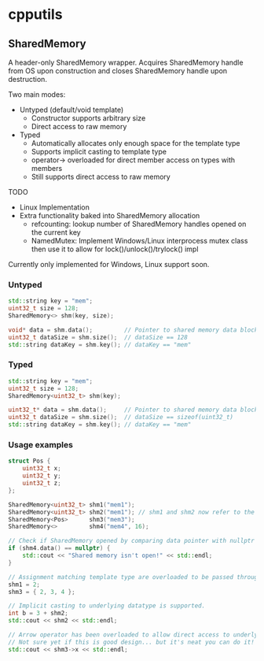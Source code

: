 # cpputils

## SharedMemory

A header-only SharedMemory wrapper. Acquires SharedMemory handle from OS upon construction and closes SharedMemory handle upon destruction.

Two main modes:

- Untyped (default/void template)
  - Constructor supports arbitrary size
  - Direct access to raw memory
- Typed
  - Automatically allocates only enough space for the template type
  - Supports implicit casting to template type
  - operator-> overloaded for direct member access on types with members
  - Still supports direct access to raw memory

TODO

- Linux Implementation
- Extra functionality baked into SharedMemory allocation
  - refcounting: lookup number of SharedMemory handles opened on the current key
  - NamedMutex: Implement Windows/Linux interprocess mutex class then use it to allow for lock()/unlock()/trylock() impl

Currently only implemented for Windows, Linux support soon.

### Untyped

```cpp
std::string key = "mem";
uint32_t size = 128;
SharedMemory<> shm(key, size);

void* data = shm.data();         // Pointer to shared memory data block
uint32_t dataSize = shm.size();  // dataSize == 128
std::string dataKey = shm.key(); // dataKey == "mem"
```

### Typed

```cpp
std::string key = "mem";
uint32_t size = 128;
SharedMemory<uint32_t> shm(key);

uint32_t* data = shm.data();     // Pointer to shared memory data block
uint32_t dataSize = shm.size();  // dataSize == sizeof(uint32_t)
std::string dataKey = shm.key(); // dataKey == "mem"
```

### Usage examples

```cpp
struct Pos {
    uint32_t x;
    uint32_t y;
    uint32_t z;
};

SharedMemory<uint32_t> shm1("mem1");
SharedMemory<uint32_t> shm2("mem1"); // shm1 and shm2 now refer to the same memory.
SharedMemory<Pos>      shm3("mem3");
SharedMemory<>         shm4("mem4", 16);

// Check if SharedMemory opened by comparing data pointer with nullptr
if (shm4.data() == nullptr) {
    std::cout << "Shared memory isn't open!" << std::endl;
}

// Assignment matching template type are overloaded to be passed through to the underlying datatype
shm1 = 2;
shm3 = { 2, 3, 4 };

// Implicit casting to underlying datatype is supported.
int b = 3 + shm2;
std::cout << shm2 << std::endl;

// Arrow operator has been overloaded to allow direct access to underlying datatype (provided it is a type with members)
// Not sure yet if this is good design... but it's neat you can do it!
std::cout << shm3->x << std::endl;
```
